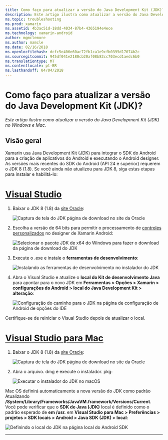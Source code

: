 ```yaml
---
title: Como faço para atualizar a versão do Java Development Kit (JDK)?
description: Este artigo ilustra como atualizar a versão do Java Development Kit (JDK) no Windows e Mac.
ms.topic: troubleshooting
ms.prod: xamarin
ms.assetid: 4b3ac51d-18dd-4034-87b4-4365194e4ece
ms.technology: xamarin-android
author: mgmclemore
ms.author: mamcle
ms.date: 02/16/2018
ms.openlocfilehash: dcfc5e406e60ac72fb1ca1e9cfb0395d17074b2c
ms.sourcegitcommit: 945df041e2180cb20af08b83cc703ecd1aedc6b0
ms.translationtype: MT
ms.contentlocale: pt-BR
ms.lasthandoff: 04/04/2018
---
```

# <a name="how-do-i-update-the-java-development-kit-jdk-version"></a>Como faço para atualizar a versão do Java Development Kit (JDK)?

_Este artigo ilustra como atualizar a versão do Java Development Kit (JDK) no Windows e Mac._

## <a name="overview"></a>Visão geral

Xamarin usa Java Development Kit (JDK) para integrar o SDK do Android para a criação de aplicativos do Android e executando o Android designer. As versões mais recentes do SDK do Android (API 24 e superior) requerem o JDK 8 (1.8). Se você ainda não atualizou para JDK 8, siga estas etapas para instalar e habilitá-lo:

# <a name="visual-studiotabvswin"></a>[Visual Studio](#tab/vswin)

1.  Baixar o JDK 8 (1.8) da [site Oracle](http://www.oracle.com/technetwork/java/javase/downloads/index.html):

    ![Captura de tela do JDK página de download no site da Oracle](update-jdk-images/image1.png)

2.  Escolha a versão de 64 bits para permitir o processamento de [controles personalizados](https://developer.xamarin.com/releases/vs/xamarin.vs_4/xamarin.vs_4.2/#androiddesignercustomcontrols) no designer de Xamarin Android:

    ![Selecionar o pacote JDK de x64 do Windows para fazer o download da página de download do JDK](update-jdk-images/image2.png)

3.  Execute o .exe e instale o **ferramentas de desenvolvimento**:

    ![Instalando as ferramentas de desenvolvimento no instalador do JDK](update-jdk-images/image3.png)

4.  Abra o Visual Studio e atualize o **local do Kit de desenvolvimento Java** para apontar para o novo JDK em **Ferramentas > Opções > Xamarin > configurações do Android > local do Java Development Kit > alteração**:

    ![Configuração do caminho para o JDK na página de configuração de Android de opções do IDE](update-jdk-images/image4.png)

Certifique-se de reiniciar o Visual Studio depois de atualizar o local.

# <a name="visual-studio-for-mactabvsmac"></a>[Visual Studio para Mac](#tab/vsmac)

1.  Baixar o JDK 8 (1.8) da [site Oracle](http://www.oracle.com/technetwork/java/javase/downloads/index.html):

    ![Captura de tela do JDK página de download no site da Oracle](update-jdk-images/image1.png)

2.  Abra o arquivo. dmg e execute o instalador. pkg:

    ![Executar o instalador do JDK no macOS](update-jdk-images/image5.png)

Mac OS definirá automaticamente a nova versão do JDK como padrão Atualizando **/System/Library/Frameworks/JavaVM.framework/Versions/Current**. Você pode verificar que o **SDK de Java (JDK)** local é definido como o padrão esperado de **em /usr.** em **Visual Studio para Mac > Preferências > projetos > SDK locais > Android > Java SDK (JDK) > local**:

![Definindo o local do JDK na página local do Android SDK](update-jdk-images/image6.png)

-----

